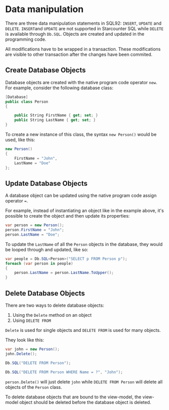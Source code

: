 # Data manipulation

There are three data manipulation statements in SQL92: `INSERT`, `UPDATE` and `DELETE`. `INSERT`and `UPDATE` are not supported in Starcounter SQL while `DELETE` is available through `Db.SQL`. Objects are created and updated in the programming code.

All modifications have to be wrapped in a transaction. These modifications are visible to other transaction after the changes have been commited.

## Create Database Objects

Database objects are created with the native program code operator `new`. For example, consider the following database class:

```csharp
[Database]
public class Person
{

    public String FirstName { get; set; }
    public String LastName { get; set; }
}
```

To create a new instance of this class, the syntax `new Person()` would be used, like this:

```csharp
new Person()
{
    FirstName = "John",
    LastName = "Doe"
};
```

## Update Database Objects

A database object can be updated using the native program code assign operator `=`.

For example, instead of instantiating an object like in the example above, it's possible to create the object and then update its properties:

```csharp
var person = new Person();
person.FirstName = "John";
person.LastName = "Doe";
```

To update the `LastName` of all the `Person` objects in the database, they would be looped through and updated, like so:

```csharp
var people = Db.SQL<Person>("SELECT p FROM Person p");
foreach (var person in people)
{
    person.LastName = person.LastName.ToUpper();
}
```

## Delete Database Objects

There are two ways to delete database objects:

1. Using the `Delete` method on an object
2. Using `DELETE FROM`

`Delete` is used for single objects and `DELETE FROM` is used for many objects.

They look like this:

```csharp
var john = new Person();
john.Delete();

Db.SQL("DELETE FROM Person");

Db.SQL("DELETE FROM Person WHERE Name = ?", "John");
```

`person.Delete()` will just delete `john` while `DELETE FROM Person` will delete all objects of the `Person` class.

To delete database objects that are bound to the view-model, the view-model object should be deleted before the database object is deleted.

